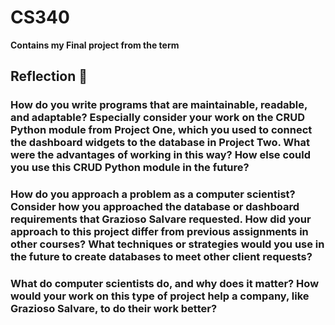 # CS340
**Contains my Final project from the term**

## Reflection 📝
### **How do you write programs that are maintainable, readable, and adaptable? Especially consider your work on the CRUD Python module from Project One, which you used to connect the dashboard widgets to the database in Project Two. What were the advantages of working in this way? How else could you use this CRUD Python module in the future?**

### **How do you approach a problem as a computer scientist? Consider how you approached the database or dashboard requirements that Grazioso Salvare requested. How did your approach to this project differ from previous assignments in other courses? What techniques or strategies would you use in the future to create databases to meet other client requests?**

### **What do computer scientists do, and why does it matter? How would your work on this type of project help a company, like Grazioso Salvare, to do their work better?**
